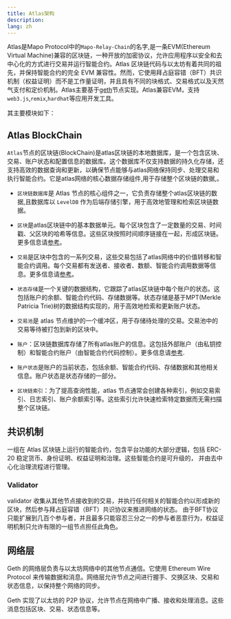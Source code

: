```yaml
---
title: Atlas架构
description: 
lang: zh
---
```


Atlas是Mapo Protocol中的`Mapo-Relay-Chain`的名字,是一条EVM(Ethereum Virtual Machine)兼容的区块链，一种开放的加密协议，允许应用程序以安全和去中心化的方式进行交易并运行智能合约。Atlas 区块链代码与以太坊有着共同的祖先，并保持智能合约的完全
EVM 兼容性。然而，它使用拜占庭容错（BFT）共识机制（权益证明）而不是工作量证明，并且具有不同的块格式、交易格式以及天然气支付和定价机制。Atlas主要基于[geth](https://github.com/ethereum/go-ethereum)节点实现。Atlas兼容EVM，支持`web3.js`,`remix`,`hardhat`等应用开发工具。

其主要模块如下：

## Atlas BlockChain

`Atlas`节点的区块链(BlockChain)是atlas区块链的本地数据库，是一个包含区块、交易、账户状态和配置信息的数据库。这个数据库不仅支持数据的持久化存储，还支持高效的数据查询和更新，以确保节点能够与atlas网络保持同步、处理交易和执行智能合约。它是atlas网络的核心数据存储组件,用于存储整个区块链的数据,。

+ `区块链数据库`是 Atlas 节点的核心组件之一，它负责存储整个atlas区块链的数据,且数据库以 `LevelDB` 作为后端存储引擎，用于高效地管理和检索区块链数据。
  
+ `区块`是atlas区块链中的基本数据单元。每个区块包含了一定数量的交易、时间戳、父区块的哈希等信息。这些区块按照时间顺序链接在一起，形成区块链。更多信息请[参考](/docs/base/block/index.md)。

+ `交易`是区块中包含的一系列交易，这些交易包括了atlas网络中的价值转移和智能合约调用。每个交易都有发送者、接收者、数额、智能合约调用数据等信息。更多信息请[参考](/docs/base/transactions/index.md)。

+ `状态存储`是一个关键的数据结构，它跟踪了atlas区块链中每个账户的状态。这包括账户的余额、智能合约代码、存储数据等。状态存储是基于MPT(Merkle Patricia Trie)树的数据结构实现的，用于高效地检索和更新账户状态。

+ `交易池`是 atlas 节点维护的一个缓冲区，用于存储待处理的交易。交易池中的交易等待被打包到新的区块中。
  
+ `账户`：区块链数据库存储了所有atlas账户的信息。这包括外部账户（由私钥控制）和智能合约账户（由智能合约代码控制）。更多信息请[参考](/docs/base/accounts/index.md).

+ `账户状态`是账户的当前状态，包括余额、智能合约代码、存储数据和其他相关信息。账户状态是状态存储的一部分。

+ `区块链索引`：为了提高查询性能，atlas 节点通常会创建各种索引，例如交易索引、日志索引、账户余额索引等。这些索引允许快速检索特定数据而无需扫描整个区块链。


## 共识机制

一组在 Atlas 区块链上运行的智能合约，包含平台功能的大部分逻辑，包括 ERC-20 稳定货币、身份证明、权益证明和治理。这些智能合约是可升级的，
并由去中心化治理流程进行管理。

### Validator

validator 收集从其他节点接收到的交易，并执行任何相关的智能合约以形成新的区块，然后参与拜占庭容错（BFT）共识协议来推进网络的状态。
由于BFT协议只能扩展到几百个参与者，并且最多只能容忍三分之一的参与者恶意行为，权益证明机制只允许有限的一组节点担任此角色。

## 网络层

Geth 的网络层负责与以太坊网络中的其他节点通信。它使用 Ethereum Wire Protocol 来传输数据和消息。网络层允许节点之间进行握手、交换区块、交易和状态信息，以保持整个网络的同步。

Geth 实现了以太坊的 P2P 协议，允许节点在网络中广播、接收和处理消息。这些消息包括区块、交易、状态信息等。